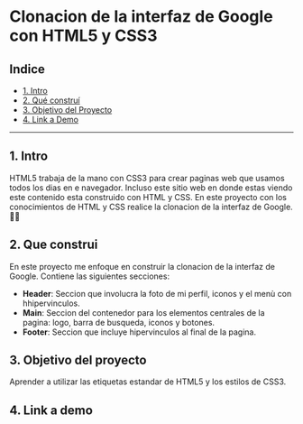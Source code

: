# Clonacion de la interfaz de Google con HTML5 y CSS3
## **Indice**
* [1. Intro](#)
* [2. Qué construí](#)
* [3. Objetivo del Proyecto](#)
* [4. Link a Demo](#)
****
 ## 1. Intro
 HTML5 trabaja de la mano con CSS3 para crear paginas web que usamos todos los dias en e navegador. Incluso este sitio web en donde estas viendo este contenido esta construido con HTML y CSS. En este proyecto con los conocimientos de HTML y CSS realice la clonacion de la interfaz de Google. 🧐🤓
 
 ## 2. Que construi
 
 En este proyecto me enfoque en construir la clonacion de la interfaz de Google. Contiene las siguientes secciones:
 *  **Header**: Seccion que involucra la foto de mi perfil, iconos y el menù con hhipervinculos.
 * **Main**: Seccion del contenedor para los elementos centrales de la pagina: logo, barra de busqueda, iconos y botones.
 * **Footer**: Seccion que incluye hipervinculos al final de la pagina.
 ## 3. Objetivo del proyecto
 Aprender a utilizar las etiquetas estandar de HTML5 y los estilos de CSS3.
 ## 4. Link a demo
 
